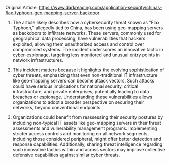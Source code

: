 Original Article: https://www.darkreading.com/application-security/chinas-flax-typhoon-geo-mapping-server-backdoor

1) The article likely describes how a cybersecurity threat known as "Flax Typhoon," allegedly tied to China, has been using geo-mapping servers as backdoors to infiltrate networks. These servers, commonly used for geographical data processing, have vulnerabilities that hackers exploited, allowing them unauthorized access and control over compromised systems. The incident underscores an innovative tactic in cyber-espionage, targeting less monitored and unusual entry points in network infrastructures.

2) This incident matters because it highlights the evolving sophistication of cyber threats, emphasizing that even non-traditional IT infrastructure like geo-mapping servers can become attack vectors. Such attacks could have serious implications for national security, critical infrastructure, and private enterprises, potentially leading to data breaches or espionage. Understanding these vulnerabilities allows organizations to adopt a broader perspective on securing their networks, beyond conventional endpoints.

3) Organizations could benefit from reassessing their security postures by including non-typical IT assets like geo-mapping servers in their threat assessments and vulnerability management programs. Implementing stricter access controls and monitoring on all network segments, including those considered peripheral, might offer better detection and response capabilities. Additionally, sharing threat intelligence regarding such innovative tactics within and across sectors may improve collective defensive capabilities against similar cyber threats.